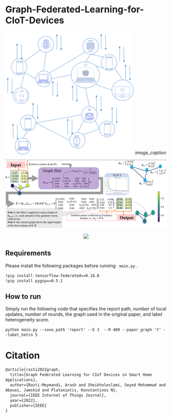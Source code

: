 # Graph-Federated-Learning-for-CIoT-Devices


<p align="center">
  <img src="imgs/graph_ex.png" width="400">
   <em>image_caption</em>
</p>

<p align="center">
   <img src="imgs/example.png" width="800">
</p>

<p align="center">
  <img src="imgs/fig4.png" width="800">
</p>

## Requirements
Please install the following packages before running ``` main.py``` .
```
!pip install tensorflow-federated==0.18.0
!pip install pygsp==0.5.1
```
## How to run
Simply run the following code that specifies the report path, number of local updates, number of rounds, the graph used in the original paper, and label heterogeneity score.
```
python main.py --save_path 'report' --E 3  --R 400 --paper_graph 'Y' --label_hetro 5
```

# Citation
```
@article{rasti2022graph,
  title={Graph Federated Learning for CIoT Devices in Smart Home Applications},
  author={Rasti-Meymandi, Arash and Sheikholeslami, Seyed Mohammad and Abouei, Jamshid and Plataniotis, Konstantinos N},
  journal={IEEE Internet of Things Journal},
  year={2022},
  publisher={IEEE}
}
```
